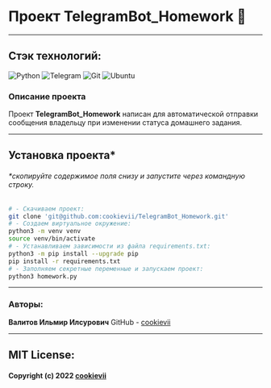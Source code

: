# Проект TelegramBot_Homework :iphone:

----------

## Стэк технологий:

![Python](https://img.shields.io/badge/python-3670A0?style=for-the-badge&logo=python&logoColor=ffdd54)
![Telegram](https://img.shields.io/badge/Telegram-2CA5E0?style=for-the-badge&logo=telegram&logoColor=white)
![Git](https://img.shields.io/badge/git-%23F05033.svg?style=for-the-badge&logo=git&logoColor=white)
![Ubuntu](https://img.shields.io/badge/Ubuntu-E95420?style=for-the-badge&logo=ubuntu&logoColor=white)

### Описание проекта

Проект **TelegramBot_Homework** написан для автоматической отправки сообщения
владельцу при изменении статуса домашнего задания.

----------

## Установка проекта*

###### *скопируйте содержимое поля снизу и запустите через командную строку.

```bash
# - Скачиваем проект:
git clone 'git@github.com:cookievii/TelegramBot_Homework.git'
# - Создаем виртуальное окружение:
python3 -m venv venv
source venv/bin/activate
# - Устанавливаем зависимости из файла requirements.txt:
python3 -m pip install --upgrade pip
pip install -r requirements.txt
# - Заполняем секретные переменные и запускаем проект:
python3 homework.py
```

----------

### Авторы:

**Валитов Ильмир Илсурович**
GitHub - [cookievii](https://github.com/cookievii)


----------

## MIT License:

#### Copyright (c) 2022 [cookievii](https://github.com/cookievii)
